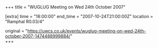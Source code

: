+++
title = "WUGLUG Meeting on Wed 24th October 2007"

[extra]
time = "18:00:00"
end_time = "2007-10-24T21:00:00Z"
location = "Ramphal R0.03/4"

original = "https://uwcs.co.uk/events/wuglug-meeting-on-wed-24th-october-2007-1474488999884/"    
+++



